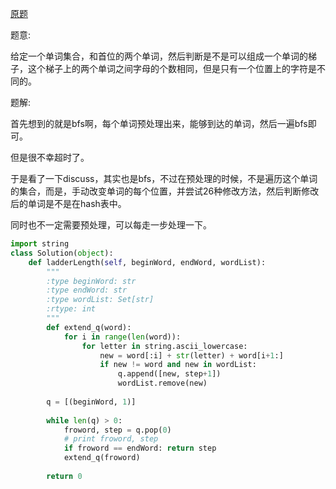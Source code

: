 [原题](https://leetcode.com/problems/word-ladder)

题意:

给定一个单词集合，和首位的两个单词，然后判断是不是可以组成一个单词的梯子，这个梯子上的两个单词之间字母的个数相同，但是只有一个位置上的字符是不同的。



题解:


首先想到的就是bfs啊，每个单词预处理出来，能够到达的单词，然后一遍bfs即可。

但是很不幸超时了。

于是看了一下discuss，其实也是bfs，不过在预处理的时候，不是遍历这个单词的集合，而是，手动改变单词的每个位置，并尝试26种修改方法，然后判断修改后的单词是不是在hash表中。

同时也不一定需要预处理，可以每走一步处理一下。

```Python
import string
class Solution(object):
    def ladderLength(self, beginWord, endWord, wordList):
        """
        :type beginWord: str
        :type endWord: str
        :type wordList: Set[str]
        :rtype: int
        """
        def extend_q(word):
            for i in range(len(word)):
                for letter in string.ascii_lowercase:
                    new = word[:i] + str(letter) + word[i+1:]
                    if new != word and new in wordList:
                        q.append([new, step+1])
                        wordList.remove(new)
            
        q = [(beginWord, 1)]
       
        while len(q) > 0:
            froword, step = q.pop(0)
            # print froword, step
            if froword == endWord: return step
            extend_q(froword)
            
        return 0
                    
        
        
        
```